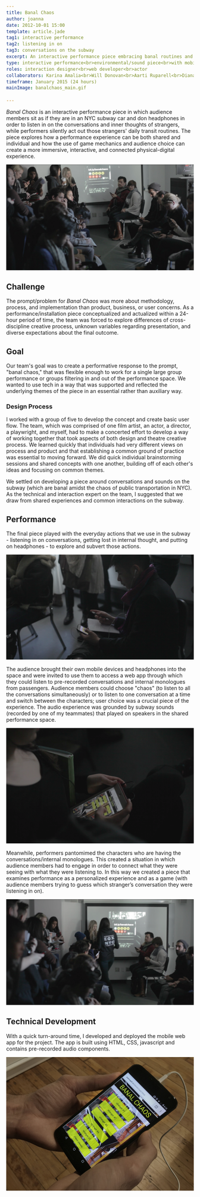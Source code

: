 ```yaml
---
title: Banal Chaos
author: joanna
date: 2012-10-01 15:00
template: article.jade
tag1: interactive performance
tag2: listening in on
tag3: conversations on the subway
excerpt: An interactive performance piece embracing banal routines and chaotic sounds on the subway
type: interactive performance<br>environmental/sound piece<br>with mobile web app
roles: interaction designer<br>web developer<br>actor
collaborators: Karina Amalia<br>Will Donovan<br>Aarti Ruparell<br>Diana Salcedo
timeframe: January 2015 (24 hours)
mainImage: banalchaos_main.gif

---
```


<i>Banal Chaos</i> is an interactive performance piece in which audience members sit as if they are in an NYC subway car and don headphones in order to listen in on the conversations and inner thoughts of strangers, while performers silently act out those strangers' daily transit routines. <span class="more"></span>The piece explores how a performance experience can be both shared and individual and how the use of game mechanics and audience choice can create a more immersive, interactive, and connected physical-digital experience.

<img src="banalchaos_other3.png" class="materialboxed">

<h2 class="project-sub">Challenge</h2>

The prompt/problem for <i>Banal Chaos</i> was more about methodology, process, and implementation than product, business, or user concerns. As a performance/installation piece conceptualized and actualized within a 24-hour period of time, the team was forced to explore differences of cross-discipline creative process, unknown variables regarding presentation, and diverse expectations about the final outcome.

<h2 class="project-sub">Goal</h2>

Our team's goal was to create a performative response to the prompt, "banal chaos," that was flexible enough to work for a single large group performance or groups filtering in and out of the performance space. We wanted to use tech in a way that was supported and reflected the underlying themes of the piece in an essential rather than auxiliary way.

<h3 class="project-sub-main">Design Process</h3>

I worked with a group of five to develop the concept and create basic user flow. The team, which was comprised of one film artist, an actor, a director, a playwright, and myself, had to make a concerted effort to develop a way of working together that took aspects of both design and theatre creative process. We learned quickly that individuals had very different views on process and product and that establishing a common ground of practice was essential to moving forward. We did quick individual brainstorming sessions and shared concepts with one another, building off of each other's ideas and focusing on common themes.

We settled on developing a piece around conversations and sounds on the subway (which are banal amidst the chaos of public transportation in NYC). As the technical and interaction expert on the team, I suggested that we draw from shared experiences and common interactions on the subway.

<h2 class="project-sub">Performance</h2>

The final piece played with the everyday actions that we use in the subway - listening in on conversations, getting lost in internal thought, and putting on headphones - to explore and subvert those actions.

<img src="banalchaos_other2.jpg" class="materialboxed">

The audience brought their own mobile devices and headphones into the space and were invited to use them to access a web app through which they could listen to pre-recorded conversations and internal monologues from passengers. Audience members could choose "chaos" (to listen to all the conversations simultaneously) or to listen to one conversation at a time and switch between the characters; user choice was a crucial piece of the experience. The audio experience was grounded by subway sounds (recorded by one of my teammates) that played on speakers in the shared performance space.

<img src="banalchaos_screen2.png" class="materialboxed">

Meanwhile, performers pantomimed the characters who are having the conversations/internal monologues. This created a situation in which audience members had to engage in order to connect what they were seeing with what they were listening to. In this way we created a piece that examines performance as a personalized experience and as a game (with audience members trying to guess which stranger’s conversation they were listening in on).

<img src="banalchaos_other.jpg" class="materialboxed">

<h2 class="project-sub">Technical Development</h2>

With a quick turn-around time, I developed and deployed the mobile web app for the project. The app is built using HTML, CSS, javascript and contains pre-recorded audio components.

<img src="banalchaos_screen3.JPG" class="materialboxed">